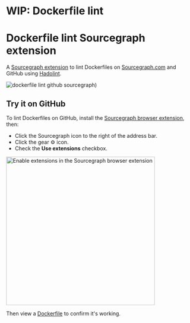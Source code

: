 # WIP: Dockerfile lint

# Dockerfile lint Sourcegraph extension

A [Sourcegraph extension](https://docs.sourcegraph.com/extensions/) to lint Dockerfiles on [Sourcegraph.com](https://sourcegraph.com) and GitHub using [Hadolint](https://github.com/hadolint/hadolint).

![dockerfile lint github sourcegraph](https://user-images.githubusercontent.com/133014/49892179-2db21980-fdfd-11e8-9076-ef9f4bfae01a.gif))

## Try it on GitHub

To lint Dockerfiles on GitHub, install the [Sourcegraph browser extension](https://docs.sourcegraph.com/integration/browser_extension), then:

- Click the Sourcegraph icon to the right of the address bar.
- Click the gear ⚙️ icon.
- Check the **Use extensions** checkbox.

<img alt="Enable extensions in the Sourcegraph browser extension" src="https://docs.sourcegraph.com/extensions/authoring/img/enable-sourcegraph-extensions.png" width="400px" />

Then view a [Dockerfile](https://github.com/freebroccolo/docker-haskell/blob/master/8.6/Dockerfile) to confirm it's working.
